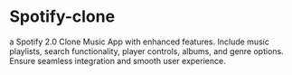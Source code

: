 # Spotify-clone
a Spotify 2.0 Clone Music App with enhanced features. Include music playlists, search functionality, player controls, albums, and genre options. Ensure seamless integration and smooth user experience.
